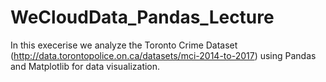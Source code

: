 # WeCloudData_Pandas_Lecture

In this execerise we analyze the Toronto Crime Dataset (http://data.torontopolice.on.ca/datasets/mci-2014-to-2017) using Pandas and Matplotlib for data visualization. 
